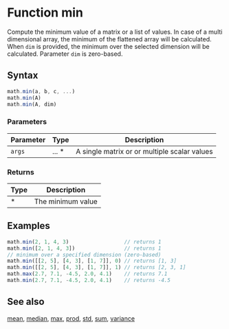 <!-- Note: This file is automatically generated from source code comments. Changes made in this file will be overridden. -->
# Function min
Compute the minimum value of a matrix or a  list of values.
In case of a multi dimensional array, the minimum of the flattened array
will be calculated. When `dim` is provided, the minimum over the selected
dimension will be calculated. Parameter `dim` is zero-based.
## Syntax
```js
math.min(a, b, c, ...)
math.min(A)
math.min(A, dim)
```
### Parameters
Parameter | Type | Description
--------- | ---- | -----------
`args` | ... * | A single matrix or or multiple scalar values
### Returns
Type | Description
---- | -----------
* | The minimum value
## Examples
```js
math.min(2, 1, 4, 3)                  // returns 1
math.min([2, 1, 4, 3])                // returns 1
// minimum over a specified dimension (zero-based)
math.min([[2, 5], [4, 3], [1, 7]], 0) // returns [1, 3]
math.min([[2, 5], [4, 3], [1, 7]], 1) // returns [2, 3, 1]
math.max(2.7, 7.1, -4.5, 2.0, 4.1)    // returns 7.1
math.min(2.7, 7.1, -4.5, 2.0, 4.1)    // returns -4.5
```
## See also
[mean](mean.md),
[median](median.md),
[max](max.md),
[prod](prod.md),
[std](std.md),
[sum](sum.md),
[variance](variance.md)

